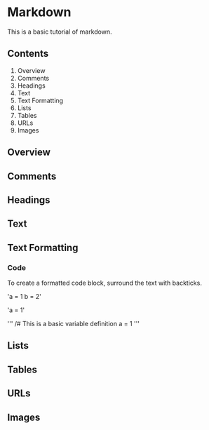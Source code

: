 <!-- basic tuturial on markdown -->

# Markdown

This is a basic tutorial of markdown.

## Contents

1. Overview
2. Comments
3. Headings
4. Text
5. Text Formatting
6. Lists
7. Tables
8. URLs
9. Images

## Overview



## Comments



## Headings



## Text



## Text Formatting

### Code

To create a formatted code block, surround the text with backticks.

'a = 1
b = 2'

'a = 1'

'''
/# This is a basic variable definition
a = 1
'''

## Lists



## Tables



## URLs



## Images



